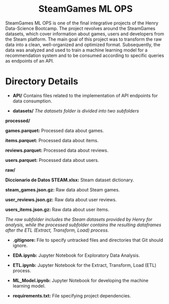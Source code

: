 <h1 align=center>SteamGames ML OPS</h1>

SteamGames ML OPS is one of the final integrative projects of the Henry Data-Science Bootcamp. The project revolves around the SteamGames datasets, which cover information about games, users and developers from the Steam platform. The main goal of this project was to transform the raw data into a clean, well-organized and optimized format. Subsequently, the data was analyzed and used to train a machine learning model for a recommendation system and to be consumed according to specific queries as endpoints of an API.

# Directory Details

- **API/** Contains files related to the implementation of API endpoints for data consumption. 

- **datasets/**
  _The datasets folder is divided into two subfolders_

**processed/**

**games.parquet:** Processed data about games.

**items.parquet:** Processed data about items.

**reviews.parquet:** Processed data about reviews.

**users.parquet:** Processed data about users.


**raw/**

**Diccionario de Datos STEAM.xlsx:** Steam dataset dictionary.

**steam_games.json.gz:** Raw data about Steam games.

**user_reviews.json.gz:** Raw data about user reviews.

**users_items.json.gz:** Raw data about user items.

_The raw subfolder includes the Steam datasets provided by Henry for analysis, while the processed subfolder contains the resulting dataframes after the ETL (Extract, Transform, Load) process._

- **.gitignore:** File to specify untracked files and directories that Git should ignore.

- **EDA.ipynb:** Jupyter Notebook for Exploratory Data Analysis.

- **ETL.ipynb:** Jupyter Notebook for the Extract, Transform, Load (ETL) process.

- **ML_Model.ipynb:** Jupyter Notebook for developing the machine learning model.

- **requirements.txt:** File specifying project dependencies.



